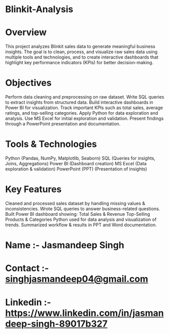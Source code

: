 # Blinkit-Analysis

# Overview
This project analyzes Blinkit sales data to generate meaningful business insights. The goal is to clean, process, and visualize raw sales data using multiple tools and technologies, and to create interactive dashboards that highlight key performance indicators (KPIs) for better decision-making.

# Objectives
Perform data cleaning and preprocessing on raw dataset. Write SQL queries to extract insights from structured data. Build interactive dashboards in Power BI for visualization. Track important KPIs such as total sales, average ratings, and top-selling categories. Apply Python for data exploration and analysis. Use MS Excel for initial exploration and validation. Present findings through a PowerPoint presentation and documentation.

# Tools & Technologies
Python (Pandas, NumPy, Matplotlib, Seaborn) SQL (Queries for insights, Joins, Aggregations) Power BI (Dashboard creation) MS Excel (Data exploration & validation) PowerPoint (PPT) (Presentation of insights)

# Key Features
Cleaned and processed sales dataset by handling missing values & inconsistencies. Wrote SQL queries to answer business-related questions. Built Power BI dashboard showing: Total Sales & Revenue Top-Selling Products & Categories Python used for data analysis and visualization of trends. Summarized workflow & results in PPT and Word documentation.

# Name :- Jasmandeep Singh 
# Contact :- singhjasmandeep04@gmail.com 
# Linkedin :-https://www.linkedin.com/in/jasmandeep-singh-89017b327
